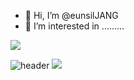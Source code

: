 - 👋 Hi, I’m @eunsilJANG
- 👀 I’m interested in .........


<img src="https://capsule-render.vercel.app/api?type=waving&color=A3C1DA&height=250&section=header" />

![header](https://capsule-render.vercel.app/api?type=wave&color=auto&height=150§ion=header&text=안녕하세요!😊&fontSize=90)
<img src="https://capsule-render.vercel.app/api?type=waving&color=A3C1DA&height=150&section=footer" />






<!---
eunsilJANG/eunsilJANG is a ✨ special ✨ repository because its `README.md` (this file) appears on your GitHub profile.
You can click the Preview link to take a look at your changes.
--->

